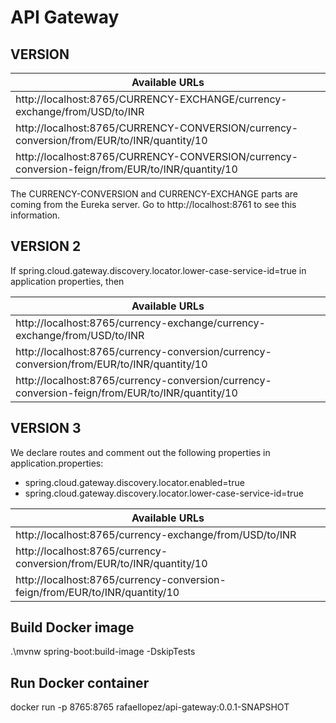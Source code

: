 # API Gateway

## VERSION
| Available URLs |
| ------------- |
| http://localhost:8765/CURRENCY-EXCHANGE/currency-exchange/from/USD/to/INR  |
| http://localhost:8765/CURRENCY-CONVERSION/currency-conversion/from/EUR/to/INR/quantity/10  |
| http://localhost:8765/CURRENCY-CONVERSION/currency-conversion-feign/from/EUR/to/INR/quantity/10  |

The CURRENCY-CONVERSION and CURRENCY-EXCHANGE parts are coming from the Eureka server.
Go to http://localhost:8761 to see this information.

## VERSION 2
If spring.cloud.gateway.discovery.locator.lower-case-service-id=true in application properties, then

| Available URLs |
| ------------- |
| http://localhost:8765/currency-exchange/currency-exchange/from/USD/to/INR  |
| http://localhost:8765/currency-conversion/currency-conversion/from/EUR/to/INR/quantity/10  |
| http://localhost:8765/currency-conversion/currency-conversion-feign/from/EUR/to/INR/quantity/10  |

## VERSION 3
We declare routes and comment out the following properties in application.properties:
- spring.cloud.gateway.discovery.locator.enabled=true
- spring.cloud.gateway.discovery.locator.lower-case-service-id=true

| Available URLs |
| ------------- |
| http://localhost:8765/currency-exchange/from/USD/to/INR  |
| http://localhost:8765/currency-conversion/from/EUR/to/INR/quantity/10  |
| http://localhost:8765/currency-conversion-feign/from/EUR/to/INR/quantity/10  |

## Build Docker image
.\mvnw spring-boot:build-image -DskipTests

## Run Docker container
docker run -p 8765:8765 rafaellopez/api-gateway:0.0.1-SNAPSHOT